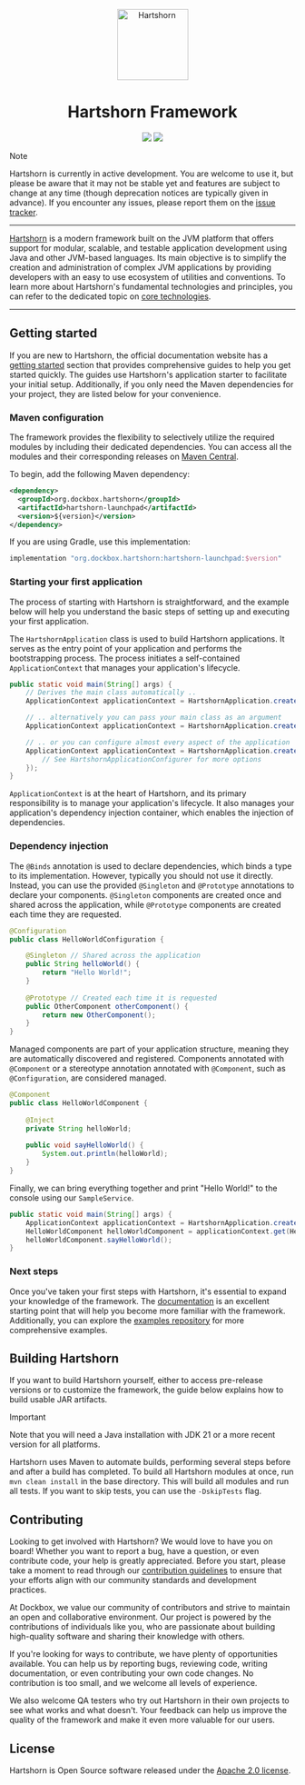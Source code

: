 <p align="center"><img alt="Hartshorn" src="./hartshorn-assembly/images/hartshorn-icon.png" height="125" /></p>
<h1 align="center">Hartshorn Framework</h1>
<p align="center">
<img src="https://img.shields.io/badge/JDK-21-438EAA?style=for-the-badge">
<img src="https://img.shields.io/github/v/release/Dockbox-OSS/Hartshorn?style=for-the-badge&color=438EAA">
</p>

> [!NOTE]
> Hartshorn is currently in active development. You are welcome to use it, but please be aware that it may not be stable yet and features are subject to change at any time (though deprecation notices are typically given in advance). If you encounter any issues, please report them on the [issue tracker](https://github.com/Dockbox-OSS/Hartshorn/issues).

<hr>

[Hartshorn](https://hartshorn.dockbox.org/) is a modern framework built on the JVM platform that offers support for modular, scalable, and testable application development using Java and other JVM-based languages. Its main objective is to simplify the creation and administration of complex JVM applications by providing developers with an easy to use ecosystem of utilities and conventions. To learn more about Hartshorn's fundamental technologies and principles, you can refer to the dedicated topic on [core technologies](https://hartshorn.dockbox.org/core/cdi/).

<hr>

## Getting started

If you are new to Hartshorn, the official documentation website has a [getting started](https://hartshorn.dockbox.org/getting-started/setup/) section that provides comprehensive guides to help you get started quickly. The guides use Hartshorn's application starter to facilitate your initial setup. Additionally, if you only need the Maven dependencies for your project, they are listed below for your convenience.

### Maven configuration

The framework provides the flexibility to selectively utilize the required modules by including their dedicated dependencies. You can access all the modules and their corresponding releases on [Maven Central](https://central.sonatype.dev/namespace/org.dockbox.hartshorn).

To begin, add the following Maven dependency:

```xml
<dependency>
  <groupId>org.dockbox.hartshorn</groupId>
  <artifactId>hartshorn-launchpad</artifactId>
  <version>${version}</version>
</dependency>
```

If you are using Gradle, use this implementation:

```groovy
implementation "org.dockbox.hartshorn:hartshorn-launchpad:$version"
```

### Starting your first application

The process of starting with Hartshorn is straightforward, and the example below will help you understand the basic steps of setting up and executing your first application.

The `HartshornApplication` class is used to build Hartshorn applications. It serves as the entry point of your application and performs the bootstrapping process. The process initiates a self-contained `ApplicationContext` that manages your application's lifecycle.

```java
public static void main(String[] args) {
    // Derives the main class automatically ..
    ApplicationContext applicationContext = HartshornApplication.create(args);

    // .. alternatively you can pass your main class as an argument
    ApplicationContext applicationContext = HartshornApplication.create(MyMainClass.class, args);

    // .. or you can configure almost every aspect of the application
    ApplicationContext applicationContext = HartshornApplication.createApplication(MyMainClass.class, args).initialize(configurer -> {
        // See HartshornApplicationConfigurer for more options
    });
}
```

`ApplicationContext` is at the heart of Hartshorn, and its primary responsibility is to manage your application's lifecycle. It also manages your application's dependency injection container, which enables the injection of dependencies. 

### Dependency injection
The `@Binds` annotation is used to declare dependencies, which binds a type to its implementation. However, typically you should not use it directly. Instead, you can use the provided `@Singleton` and `@Prototype` annotations to declare your components. `@Singleton` components are created once and shared across the application, while `@Prototype` components are created each time they are requested.

```java
@Configuration
public class HelloWorldConfiguration {

    @Singleton // Shared across the application
    public String helloWorld() {
        return "Hello World!";
    }
    
    @Prototype // Created each time it is requested
    public OtherComponent otherComponent() {
        return new OtherComponent();
    }
}
```

Managed components are part of your application structure, meaning they are automatically discovered and registered. Components annotated with `@Component` or a stereotype annotation annotated with `@Component`, such as `@Configuration`, are considered managed.

```java
@Component
public class HelloWorldComponent {
    
    @Inject
    private String helloWorld;
    
    public void sayHelloWorld() {
        System.out.println(helloWorld);
    }
}
```

Finally, we can bring everything together and print "Hello World!" to the console using our `SampleService`.

```java
public static void main(String[] args) {
    ApplicationContext applicationContext = HartshornApplication.create();
    HelloWorldComponent helloWorldComponent = applicationContext.get(HelloWorldComponent.class);
    helloWorldComponent.sayHelloWorld();
}
```

### Next steps

Once you've taken your first steps with Hartshorn, it's essential to expand your knowledge of the framework. The [documentation](https://hartshorn.dockbox.org/) is an excellent starting point that will help you become more familiar with the framework. Additionally, you can explore the [examples repository](https://github.com/Dockbox-OSS/Hartshorn-Examples) for more comprehensive examples.

## Building Hartshorn

If you want to build Hartshorn yourself, either to access pre-release versions or to customize the framework, the guide below explains how to build usable JAR artifacts.

> [!IMPORTANT]
> Note that you will need a Java installation with JDK 21 or a more recent version for all platforms.

Hartshorn uses Maven to automate builds, performing several steps before and after a build has completed. To build all Hartshorn modules at once, run `mvn clean install` in the base directory. This will build all modules and run all tests. If you want to skip tests, you can use the `-DskipTests` flag.

## Contributing

Looking to get involved with Hartshorn? We would love to have you on board! Whether you want to report a bug, have a question, or even contribute code, your help is greatly appreciated. Before you start, please take a moment to read through our [contribution guidelines](https://hartshorn.dockbox.org/contributing/) to ensure that your efforts align with our community standards and development practices.

At Dockbox, we value our community of contributors and strive to maintain an open and collaborative environment. Our project is powered by the contributions of individuals like you, who are passionate about building high-quality software and sharing their knowledge with others.

If you're looking for ways to contribute, we have plenty of opportunities available. You can help us by reporting bugs, reviewing code, writing documentation, or even contributing your own code changes. No contribution is too small, and we welcome all levels of experience.

We also welcome QA testers who try out Hartshorn in their own projects to see what works and what doesn't. Your feedback can help us improve the quality of the framework and make it even more valuable for our users.

## License

Hartshorn is Open Source software released under the [Apache 2.0 license](https://www.apache.org/licenses/LICENSE-2.0.html).
